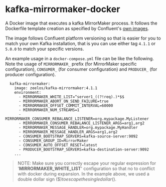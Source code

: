 # kafka-mirrormaker-docker

A Docker image that executes a kafka MirrorMaker process. It follows the Dockerfile template creation as specified by Confluent's [own images](https://github.com/confluentinc/cp-docker-images).

The image follows Confluent platform versioning so that is easier for you to match your own Kafka installation, that is you can use either tag `4.1.1` or `5.0.0` to match your specific versions.

An example usage in a `docker-compose.yml` file can be like the following. Note the usage of `MIRRORMAKER_` prefix (for MirrorMaker specific configuration), `CONSUMER_` (for consumer configuration) and `PRODUCER_` (for producer configuration).

      kafka-mirrormaker:
        image: zeelos/kafka-mirrormaker:4.1.1
        environment:
          - MIRRORMAKER_WHITE_LIST=^server1_((?!req).)*$$
          - MIRRORMAKER_ABORT_ON_SEND_FAILURE=true
          - MIRRORMAKER_OFFSET_COMMIT_INTERVAL=60000
          - MIRRORMAKER_NUM_STREAMS=1
          - MIRRORMAKER_CONSUMER_REBALANCE_LISTENER=org.mypackage.MyListener
          - MIRRORMAKER_CONSUMER_REBALANCE_LISTENER_ARGS=arg1,arg2
          - MIRRORMAKER_MESSAGE_HANDLER=org.mypackage.MyHandler
          - MIRRORMAKER_MESSAGE_HANDLER_ARGS=arg1,arg2
          - CONSUMER_BOOTSTRAP_SERVERS=kafka-source-server:9092
          - CONSUMER_GROUP_ID=MirrorMaker
          - CONSUMER_AUTO_OFFSET_RESET=latest
          - PRODUCER_BOOTSTRAP_SERVERS=kafka-destination-server:9092
        ...

> NOTE: Make sure you correctly escape your regular expression for '__MIRRORMAKER\_WHITE\_LIST__' configuration so that no to conflict with docker during expansion. In the example above, we used a double dollar sign ($$) to escape the single dollar ($).